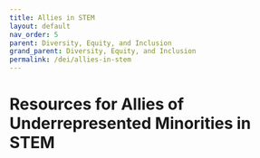 ```yaml
---
title: Allies in STEM
layout: default
nav_order: 5
parent: Diversity, Equity, and Inclusion
grand_parent: Diversity, Equity, and Inclusion
permalink: /dei/allies-in-stem
---
```


# Resources for Allies of Underrepresented Minorities in STEM
